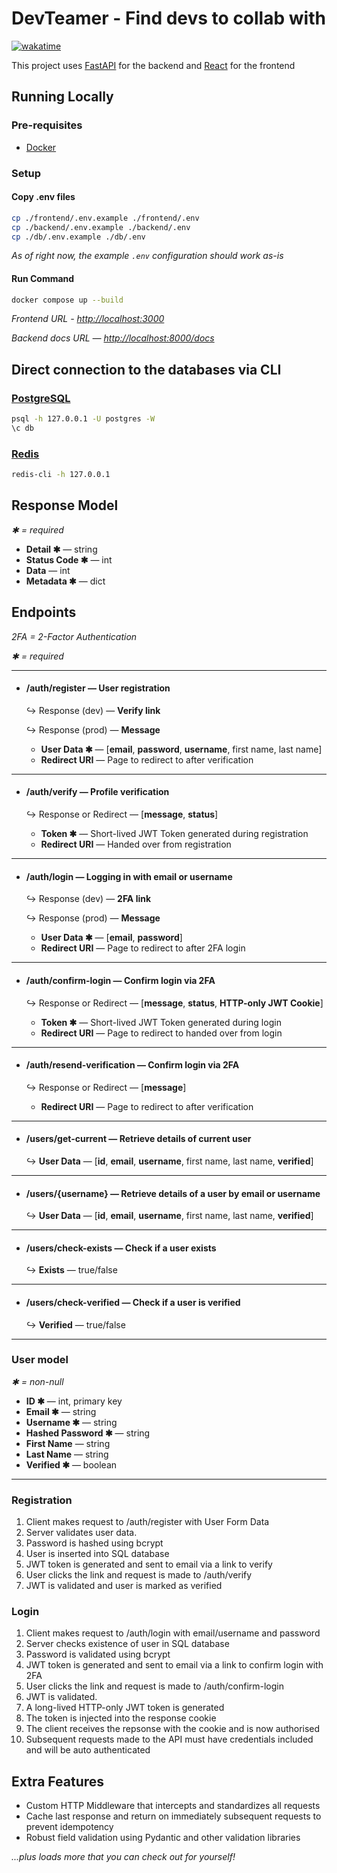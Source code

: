 # DevTeamer - Find devs to collab with

[![wakatime](https://wakatime.com/badge/user/961b9b73-7fbd-42ec-8eac-034f364eaeaf/project/4aecf67f-d5c4-46f7-9196-7e2542fcfa0f.svg)](https://wakatime.com/badge/user/961b9b73-7fbd-42ec-8eac-034f364eaeaf/project/4aecf67f-d5c4-46f7-9196-7e2542fcfa0f)

This project uses [FastAPI](https://fastapi.tiangolo.com/) for the backend and [React](https://react.dev/) for the frontend

## Running Locally

### Pre-requisites

- [Docker](https://www.docker.com/products/docker-desktop/)

### Setup

#### Copy .env files

```sh
cp ./frontend/.env.example ./frontend/.env
cp ./backend/.env.example ./backend/.env
cp ./db/.env.example ./db/.env
```

*As of right now, the example `.env` configuration should work as-is*

#### Run Command

```sh
docker compose up --build
```

*Frontend URL - <http://localhost:3000>*

*Backend docs URL — <http://localhost:8000/docs>*



## Direct connection to the databases via CLI

### [PostgreSQL](https://www.postgresql.org/download/)

```sh
psql -h 127.0.0.1 -U postgres -W
\c db
```

### [Redis](https://redis.io/downloads/)

```sh
redis-cli -h 127.0.0.1
```

## Response Model

*✱ = required*

- **Detail ✱** — string
- **Status Code ✱** — int
- **Data** — int
- **Metadata ✱** — dict

## Endpoints

*2FA = 2-Factor Authentication*

*✱ = required*

---

- #### /auth/register — User registration
    ↪ Response (dev) — **Verify link**

    ↪ Response (prod) — **Message**
    
    - **User Data ✱** — [**email**, **password**, **username**, first name, last name]
    - **Redirect URI** — Page to redirect to after verification

---

- #### /auth/verify — Profile verification
    ↪ Response or Redirect — [**message**, **status**]

    - **Token ✱** — Short-lived JWT Token generated during registration
    - **Redirect URI** — Handed over from registration

---

- #### /auth/login — Logging in with email or username
    ↪ Response (dev) — **2FA link**

    ↪ Response (prod) — **Message**

    - **User Data ✱** — [**email**, **password**]
    - **Redirect URI** — Page to redirect to after 2FA login

---

- #### /auth/confirm-login — Confirm login via 2FA
    ↪ Response or Redirect — [**message**, **status**, **HTTP-only JWT Cookie**]

    - **Token ✱** — Short-lived JWT Token generated during login
    - **Redirect URI** — Page to redirect to handed over from login

---

- #### /auth/resend-verification — Confirm login via 2FA
    ↪ Response or Redirect — [**message**]

    - **Redirect URI** — Page to redirect to after verification

---

- #### /users/get-current — Retrieve details of current user
    ↪ **User Data** — [**id**, **email**, **username**, first name, last name, **verified**]

---

- #### /users/{username} — Retrieve details of a user by email or username
    ↪ **User Data** — [**id**, **email**, **username**, first name, last name, **verified**]

---

- #### /users/check-exists — Check if a user exists
    ↪ **Exists** — true/false

---

- #### /users/check-verified — Check if a user is verified
    ↪ **Verified** — true/false

---

### User model

*✱ = non-null*

- **ID ✱** — int, primary key
- **Email ✱** — string
- **Username ✱** — string
- **Hashed Password ✱** — string
- **First Name** — string
- **Last Name** — string
- **Verified ✱** — boolean

---

### Registration

1. Client makes request to /auth/register with User Form Data
2. Server validates user data.
3. Password is hashed using bcrypt
4. User is inserted into SQL database
5. JWT token is generated and sent to email via a link to verify
6. User clicks the link and request is made to /auth/verify
7. JWT is validated and user is marked as verified


### Login

1. Client makes request to /auth/login with email/username and password
2. Server checks existence of user in SQL database
3. Password is validated using bcrypt
4. JWT token is generated and sent to email via a link to confirm login with 2FA
5. User clicks the link and request is made to /auth/confirm-login
6. JWT is validated.
7. A long-lived HTTP-only JWT token is generated
8. The token is injected into the response cookie
9. The client receives the repsonse with the cookie and is now authorised
10. Subsequent requests made to the API must have credentials included and will be auto authenticated

## Extra Features

- Custom HTTP Middleware that intercepts and standardizes all requests
- Cache last response and return on immediately subsequent requests to prevent idempotency
- Robust field validation using Pydantic and other validation libraries

*...plus loads more that you can check out for yourself!*
